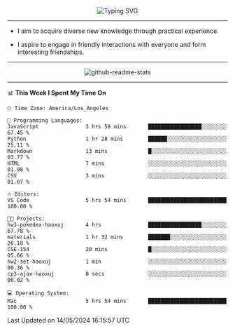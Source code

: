 <p align="center">
  <img src="https://readme-typing-svg.demolab.com?font=Fira+Code&weight=500&size=32&duration=2500&pause=1600&center=true&vCenter=true&random=false&width=1024&height=64&lines=Hi+there+%F0%9F%91%8B;I'm+delighted+you+could+make+it+here+%F0%9F%8E%89;I'm+Harry%2C+a+college+student+still+finding+my+way" alt="Typing SVG" />
</p>


---


- I aim to acquire diverse new knowledge through practical experience.

- I aspire to engage in friendly interactions with everyone and form interesting friendships.


---


<p align="center">
  <img src="https://github-readme-stats.vercel.app/api?username=Harry-Jing&show_icons=true" alt="github-readme-stats"/>
</p>


---

<!--START_SECTION:waka-->
📊 **This Week I Spent My Time On** 

```text
🕑︎ Time Zone: America/Los_Angeles

💬 Programming Languages: 
JavaScript               3 hrs 58 mins       █████████████████░░░░░░░░   67.45 % 
Python                   1 hr 28 mins        ██████░░░░░░░░░░░░░░░░░░░   25.11 % 
Markdown                 13 mins             █░░░░░░░░░░░░░░░░░░░░░░░░   03.77 % 
HTML                     7 mins              ░░░░░░░░░░░░░░░░░░░░░░░░░   01.98 % 
CSV                      3 mins              ░░░░░░░░░░░░░░░░░░░░░░░░░   01.07 % 

🔥 Editors: 
VS Code                  5 hrs 54 mins       █████████████████████████   100.00 % 

🐱‍💻 Projects: 
hw3-pokedex-haoxuj       4 hrs               █████████████████░░░░░░░░   67.78 % 
materials                1 hr 32 mins        ███████░░░░░░░░░░░░░░░░░░   26.18 % 
CSE-154                  20 mins             █░░░░░░░░░░░░░░░░░░░░░░░░   05.66 % 
hw2-set-haoxuj           1 min               ░░░░░░░░░░░░░░░░░░░░░░░░░   00.36 % 
cp3-ajax-haoxuj          0 secs              ░░░░░░░░░░░░░░░░░░░░░░░░░   00.02 % 

💻 Operating System: 
Mac                      5 hrs 54 mins       █████████████████████████   100.00 % 
```


 Last Updated on 14/05/2024 16:15:57 UTC
<!--END_SECTION:waka-->
